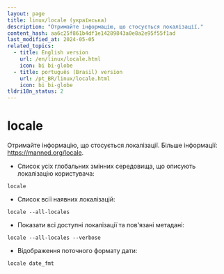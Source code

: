 ```yaml
---
layout: page
title: linux/locale (українська)
description: "Отримайте інформацію, що стосується локалізації."
content_hash: aa6c25f861b4df1e14289843a0e8a2e95f55f1ad
last_modified_at: 2024-05-05
related_topics:
  - title: English version
    url: /en/linux/locale.html
    icon: bi bi-globe
  - title: português (Brasil) version
    url: /pt_BR/linux/locale.html
    icon: bi bi-globe
tldri18n_status: 2
---
```

# locale

Отримайте інформацію, що стосується локалізації.
Більше інформації: <https://manned.org/locale>.

- Список усіх глобальних змінних середовища, що описують локалізацію користувача:

`locale`

- Список всії наявних локалізацій:

`locale --all-locales`

- Показати всі доступні локалізації та пов'язані метадані:

`locale --all-locales --verbose`

- Відображення поточного формату дати:

`locale date_fmt`
